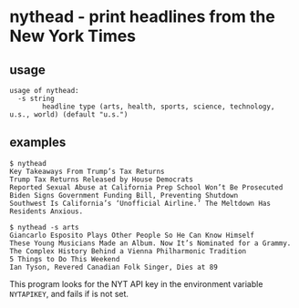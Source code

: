 # nythead - print headlines from the New York Times

## usage

```
usage of nythead:
  -s string
    	headline type (arts, health, sports, science, technology, u.s., world) (default "u.s.")
```

## examples

```
$ nythead
Key Takeaways From Trump’s Tax Returns
Trump Tax Returns Released by House Democrats
Reported Sexual Abuse at California Prep School Won’t Be Prosecuted
Biden Signs Government Funding Bill, Preventing Shutdown
Southwest Is California’s ‘Unofficial Airline.’ The Meltdown Has Residents Anxious.
```

```
$ nythead -s arts
Giancarlo Esposito Plays Other People So He Can Know Himself
These Young Musicians Made an Album. Now It’s Nominated for a Grammy.
The Complex History Behind a Vienna Philharmonic Tradition
5 Things to Do This Weekend
Ian Tyson, Revered Canadian Folk Singer, Dies at 89
```

This program looks for the NYT API key in the environment variable ```NYTAPIKEY```, and fails if is not set.
